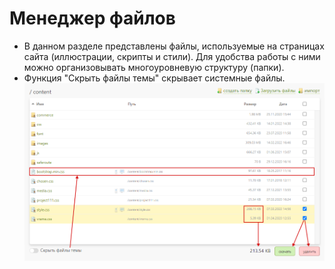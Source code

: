 # Менеджер файлов
* В данном разделе представлены файлы, используемые на страницах сайта (иллюстрации, скрипты и стили). Для удобства работы с ними можно организовывать многоуровневую структуру (папки).
* Функция "Скрыть файлы темы" скрывает системные файлы.
![](../_media/cms/cms21.png ':size=70%')

<!-- * <img src="../_media/cms/cms22.png" /> и <img src="../_media/cms/cms23.png" /> — папки и файлы, созданные вами. Их можно удалять.
* <img src="../_media/cms/cms24.png" /> и <img src="../_media/cms/cms25.png" /> — системный файлы и папки, их нельзя удалить, но файлы можно заменить своими с тем же именем. -->